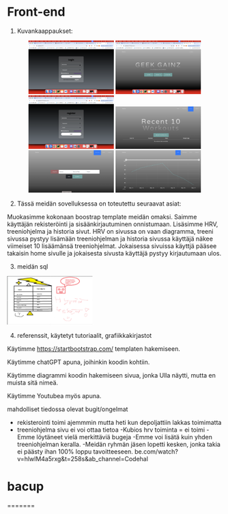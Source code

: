 
# Front-end
1. Kuvankaappaukset:
<p align="center">
  <img src="/screenshots/login.png" alt="Käyttäjät" width="200">
  <img src="/screenshots/home.png" alt="Käyttäjät" width="200">
  <img src="/screenshots/register1.png" alt="Käyttäjät" width="200">
  <img src="/screenshots/kuva1.png" alt="Login sivu" width="200">
  <img src="/screenshots/kuva2.png" alt="Login sivu" width="200">
  <img src="/screenshots/kuva3.png" alt="Login sivu" width="200">

</p>

2. Tässä meidän sovelluksessa on toteutettu seuraavat asiat:

Muokasimme kokonaan boostrap template meidän omaksi.
Saimme käyttäjän rekisteröinti ja sisäänkirjautuminen onnistumaan.
Lisäsimme HRV, treeniohjelma ja historia sivut.
HRV on sivussa on vaan diagramma, treeni sivussa pystyy lisämään treeniohjelman ja historia sivussa käyttäjä näkee viimeiset 10 lisäämänsä treeniohjelmat.
Jokaisessa sivuissa käyttjä pääsee takaisin home sivulle ja jokaisesta sivusta käyttäjä pystyy kirjautumaan ulos.

3. meidän sql

<img src="/screenshots/image.png" alt="Käyttäjät" width="200">
 

4. referenssit, käytetyt tutoriaalit, grafiikkakirjastot

Käytimme https://startbootstrap.com/ templaten hakemiseen.

Käytimme chatGPT apuna, joihinkin koodin kohtiin.

Käytimme diagrammi koodin hakemiseen sivua, jonka Ulla näytti, mutta en muista sitä nimeä.

Käytimme Youtubea myös apuna.


mahdolliset tiedossa olevat bugit/ongelmat
- rekisterointi toimi ajemmmin mutta heti kun depoljattiin lakkas toimimatta
- treeniohjelma sivu ei voi ottaa tietoa
-Kubios hrv toiminta = ei toimi
-Emme löytäneet vielä merkittäviä bugeja
-Emme voi lisätä kuin yhden treeniohjelman keralla.
-Meidän ryhmän jäsen lopetti kesken, jonka takia ei päästy ihan 100% loppu tavoitteeseen. 
be.com/watch?v=hlwlM4a5rxg&t=258s&ab_channel=Codehal


# bacup
=======

